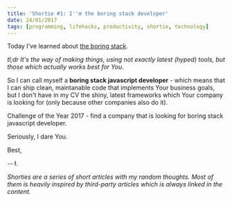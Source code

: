 ```yaml
---
title: 'Shortie #1: I''m the boring stack developer'
date: 24/01/2017
tags: [programming, lifehacks, productivity, shortie, technology]
---
```


Today I've learned about [the boring stack](http://www.expatsoftware.com/articles/happiness-is-a-boring-stack.html).

*tl;dr It's the way of making things, using not exactly latest (hyped) tools, but those which actually works best for You.*

So I can call myself a **boring stack javascript developer** - which means that I can ship clean, maintanable code that implements Your business goals, but I don't have in my CV the shiny, latest frameworks which Your company is looking for (only because other companies also do it).

Challenge of the Year 2017 - find a company that is looking for boring stack javascript developer.

Seriously, I dare You.

Best,

-- ł.


*Shorties are a series of short articles with my random thoughts. Most of them is heavily inspired by third-party articles which is always linked in the content.*
